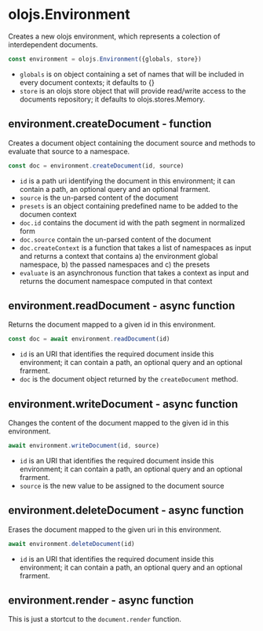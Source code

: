 olojs.Environment
============================================================================
Creates a new olojs environment, which represents a colection of
interdependent documents.


```js
const environment = olojs.Environment({globals, store})
```

- `globals` is on object containing a set of names that will be included in
  every document contexts; it defaults to {}
- `store` is an olojs store object that will provide read/write access to
  the documents repository; it defaults to olojs.stores.Memory.
  
environment.createDocument - function
--------------------------------------------------------------------
Creates a document object containing the document source and
methods to evaluate that source to a namespace.

```js
const doc = environment.createDocument(id, source)
```

- `id` is a path uri identifying the document in this environment; it
  can contain a path, an optional query and an optional frarment.
- `source` is the un-parsed content of the document
- `presets` is an object containing predefined name to be added to
  the documen context
- `doc.id` contains the document id with the path segment in normalized form
- `doc.source` contain the un-parsed content of the document
- `doc.createContext` is a function that takes a list of namespaces
  as input and returns a context that contains a) the environment
  global namespace, b) the passed namespaces and c) the presets
- `evaluate` is an asynchronous function that takes a context as
  input and returns the document namespace computed in that context
  
environment.readDocument - async function
--------------------------------------------------------------------
Returns the document mapped to a given id in this environment.

```js
const doc = await environment.readDocument(id)
```

- `id` is an URI that identifies the required document inside this
  environment; it can contain a path, an optional query and an optional 
  frarment.
- `doc` is the document object returned by the `createDocument`
  method.
  
environment.writeDocument - async function
--------------------------------------------------------------------
Changes the content of the document mapped to the given id in this
environment.
```js
await environment.writeDocument(id, source)
```

- `id` is an URI that identifies the required document inside this
  environment; it can contain a path, an optional query and an optional 
  frarment.
- `source` is the new value to be assigned to the document source
  
environment.deleteDocument - async function
--------------------------------------------------------------------
Erases the document mapped to the given uri in this environment.
```js
await environment.deleteDocument(id)
```

- `id` is an URI that identifies the required document inside this
  environment; it can contain a path, an optional query and an optional 
  frarment.
  
environment.render - async function
--------------------------------------------------------------------
This is just a stortcut to the `document.render` function.
  

